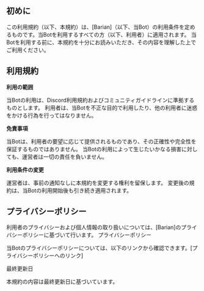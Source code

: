 ## 初めに

この利用規約（以下、本規約）は、[Barian]（以下、当Bot）の利用条件を定めるものです。当Botを利用するすべての方（以下、利用者）に適用されます。
当Botを利用する前に、本規約を十分にお読みいただき、その内容を理解した上でご利用ください。

## 利用規約

**利用の範囲**

当Botの利用は、Discord利用規約およびコミュニティガイドラインに準拠するものとします。
利用者は、当Botを不正な目的で利用したり、他の利用者に迷惑をかける行為を行ってはなりません。

**免責事項**

当Botは、利用者の要望に応じて提供されるものであり、その正確性や完全性を保証するものではありません。
当Botの利用によって生じたいかなる損害に対しても、運営者は一切の責任を負いません。

**利用条件の変更**

運営者は、事前の通知なしに本規約を変更する権利を留保します。
変更後の規約は、当Botの利用開始後も引き続き適用されます。

## プライバシーポリシー
利用者のプライバシーおよび個人情報の取り扱いについては、[Barian]のプライバシーポリシーに基づいて行います。
プライバシーポリシー

当Botのプライバシーポリシーについては、以下のリンクから確認できます。[プライバシーポリシーへのリンク]



最終更新日

本規約の内容は最終更新日に基づいています。
